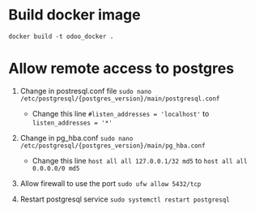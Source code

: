 # Build docker image
`docker build -t odoo_docker .`

# Allow remote access to postgres
1. Change in postresql.conf file
    `sudo nano /etc/postgresql/{postgres_version}/main/postgresql.conf`

    - Change this line 
        `#listen_addresses = 'localhost'`
        to
        `listen_addresses = '*'`

2. Change in pg_hba.conf
    `sudo nano /etc/postgresql/{postgres_version}/main/pg_hba.conf`

    - Change this line 
    `host all all 127.0.0.1/32 md5`
    to 
    `host all all 0.0.0.0/0 md5`

3. Allow firewall to use the port
    `sudo ufw allow 5432/tcp`

4. Restart postgresql service
    `sudo systemctl restart postgresql`



